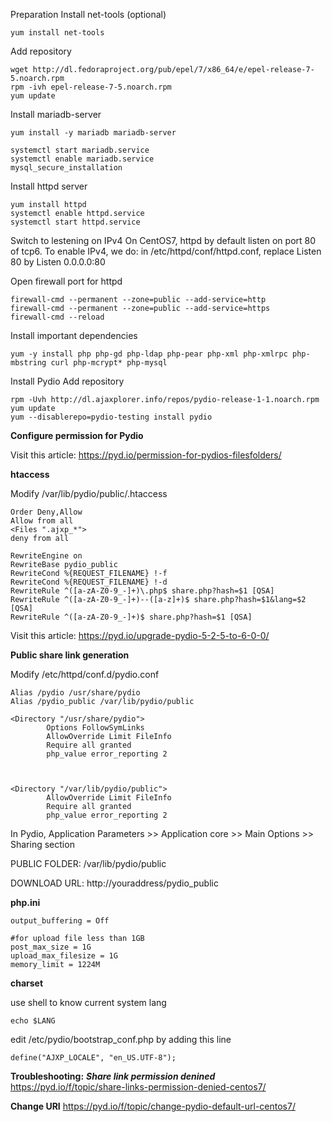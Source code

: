 Preparation
Install net-tools (optional)

	yum install net-tools

Add repository

	wget http://dl.fedoraproject.org/pub/epel/7/x86_64/e/epel-release-7-5.noarch.rpm
	rpm -ivh epel-release-7-5.noarch.rpm
	yum update

Install mariadb-server

	yum install -y mariadb mariadb-server

	systemctl start mariadb.service
	systemctl enable mariadb.service
	mysql_secure_installation

Install httpd server

	yum install httpd
	systemctl enable httpd.service
	systemctl start httpd.service

Switch to lestening on IPv4
On CentOS7, httpd by default listen on port 80 of tcp6. To enable IPv4, we do:
in /etc/httpd/conf/httpd.conf,
replace Listen 80 by Listen 0.0.0.0:80

Open firewall port for httpd

	firewall-cmd --permanent --zone=public --add-service=http
	firewall-cmd --permanent --zone=public --add-service=https
	firewall-cmd --reload

Install important dependencies

	yum -y install php php-gd php-ldap php-pear php-xml php-xmlrpc php-mbstring curl php-mcrypt* php-mysql

Install Pydio
Add repository

	rpm -Uvh http://dl.ajaxplorer.info/repos/pydio-release-1-1.noarch.rpm
	yum update
	yum --disablerepo=pydio-testing install pydio

**Configure permission for Pydio**

Visit this article: https://pyd.io/permission-for-pydios-filesfolders/

**htaccess**

Modify /var/lib/pydio/public/.htaccess

	Order Deny,Allow
	Allow from all
	<Files ".ajxp_*">
	deny from all

	RewriteEngine on
	RewriteBase pydio_public
	RewriteCond %{REQUEST_FILENAME} !-f
	RewriteCond %{REQUEST_FILENAME} !-d
	RewriteRule ^([a-zA-Z0-9_-]+)\.php$ share.php?hash=$1 [QSA]
	RewriteRule ^([a-zA-Z0-9_-]+)--([a-z]+)$ share.php?hash=$1&lang=$2 [QSA]
	RewriteRule ^([a-zA-Z0-9_-]+)$ share.php?hash=$1 [QSA]

Visit this article: https://pyd.io/upgrade-pydio-5-2-5-to-6-0-0/

**Public share link generation**

Modify /etc/httpd/conf.d/pydio.conf

	Alias /pydio /usr/share/pydio
	Alias /pydio_public /var/lib/pydio/public

	<Directory "/usr/share/pydio">
  	     	Options FollowSymLinks
 	     	AllowOverride Limit FileInfo
			Require all granted
  	    	php_value error_reporting 2



	<Directory "/var/lib/pydio/public">
    	    AllowOverride Limit FileInfo
			Require all granted
    	  	php_value error_reporting 2

In Pydio, Application Parameters >> Application core >> Main Options >> Sharing section

PUBLIC FOLDER: /var/lib/pydio/public

DOWNLOAD URL: http://youraddress/pydio_public

**php.ini**

	output_buffering = Off

	#for upload file less than 1GB
	post_max_size = 1G
	upload_max_filesize = 1G
	memory_limit = 1224M
 

**charset**

use shell to know current system lang

	echo $LANG

edit /etc/pydio/bootstrap_conf.php by adding this line

	define("AJXP_LOCALE", "en_US.UTF-8");

**Troubleshooting:**
**_Share link permission denined_**
https://pyd.io/f/topic/share-links-permission-denied-centos7/

**Change URI**
https://pyd.io/f/topic/change-pydio-default-url-centos7/